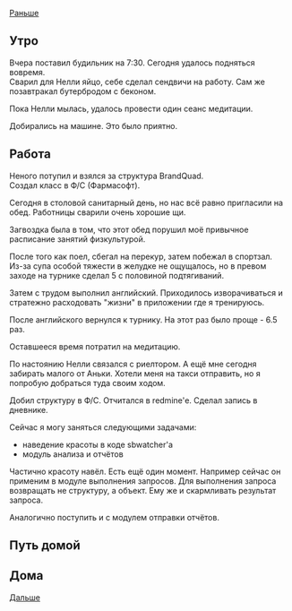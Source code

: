 [Раньше](2020.07.29.md)  
## Утро
Вчера поставил будильник на 7:30. Сегодня удалось подняться вовремя.  
Сварил для Нелли яйцо, себе сделал сендвичи на работу. Сам же позавтракал бутербродом с беконом.

Пока Нелли мылась, удалось провести один сеанс медитации.

Добирались на машине. Это было приятно.
## Работа
Неного потупил и взялся за структура BrandQuad.  
Создал класс в Ф/С (Фармасофт).

Сегодня в столовой санитарный день, но нас всё равно пригласили на обед. Работницы сварили очень хорошие щи.

Загвоздка была в том, что этот обед порушил моё привычное расписание занятий физкультурой.  

После того как поел, сбегал на перекур, затем побежал в спортзал.  
Из-за супа особой тяжести в желудке не ощущалось, но в превом заходе на турнике сделал 5 с половиной подтягиваний.

Затем с трудом выполнил английский. Приходилось изворачиваться и стратежно расходовать "жизни" в приложении где я тренируюсь.

После английского вернулся к турнику. На этот раз было проще - 6.5 раз.

Оставшееся время потратил на медитацию.

По настоянию Нелли связался с риелтором. А ещё мне сегодня забирать малого от Аньки. Хотели меня на такси отправить, но я попробую добраться туда своим ходом.

Добил структуру в Ф/С. Отчитался в redmine'е. Сделал запись в дневнике.

Сейчас я могу заняться следующими задачами:
 - наведение красоты в коде sbwatcher'а
 - модуль анализа и отчётов

Частично красоту навёл. Есть ещё один момент. Например сейчас он применим в модуле выполнения запросов.
Для выполнения запроса возвращать не структуру, а объект. Ему же и скармливать результат запроса.

Аналогично поступить и с модулем отправки отчётов. 
## Путь домой
## Дома
[Дальше](2020.07.31.md)